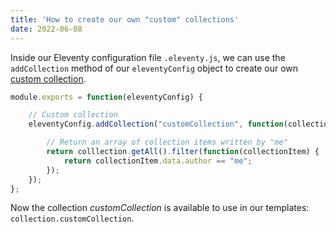 ```yaml
---
title: 'How to create our own "custom" collections'
date: 2022-06-08
---
```


Inside our Eleventy configuration file `.eleventy.js`, we can use the `addCollection` method of our `eleventyConfig` object to create our own [custom collection](https://www.11ty.dev/docs/collections/#advanced-custom-filtering-and-sorting).

```js
module.exports = function(eleventyConfig) {

    // Custom collection
    eleventyConfig.addCollection("customCollection", function(collection) {

        // Return an array of collection items written by "me"
        return colllection.getAll().filter(function(collectionItem) {
            return collectionItem.data.author == "me";
        });
    });
};
```

Now the collection *customCollection* is available to use in our templates: `collection.customCollection`.